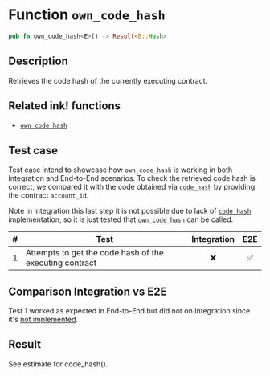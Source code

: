 # Function `own_code_hash`

```rust
pub fn own_code_hash<E>() -> Result<E::Hash>
```

## Description

Retrieves the code hash of the currently executing contract.

## Related ink! functions

- [`own_code_hash`](https://paritytech.github.io/ink/ink_env/fn.own_code_hash.html)

## Test case

Test case intend to showcase how `own_code_hash` is working in both Integration and End-to-End scenarios. To check the retrieved code hash is correct, we compared it with the code obtained via [`code_hash`](https://paritytech.github.io/ink/ink_env/fn.code_hash.html) by providing the contract `account_id`.

Note in Integration this last step it is not possible due to lack of [`code_hash`](https://paritytech.github.io/ink/ink_env/fn.code_hash.html) implementation, so it is just tested that [`own_code_hash`](https://paritytech.github.io/ink/ink_env/fn.own_code_hash.html) can be called.

| \#  | Test                                                    | Integration | E2E |
| --- | ------------------------------------------------------- | :---------: | :-: |
| 1   | Attempts to get the code hash of the executing contract |     ❌      | ✅  |

## Comparison Integration vs E2E

Test 1 worked as expected in End-to-End but did not on Integration since it's [not implemented](https://github.com/paritytech/ink/blob/c2af39883aab48c71dc09dac5d06583f2e84dc54/crates/env/src/engine/off_chain/impls.rs#L535).

## Result

See estimate for code_hash().
